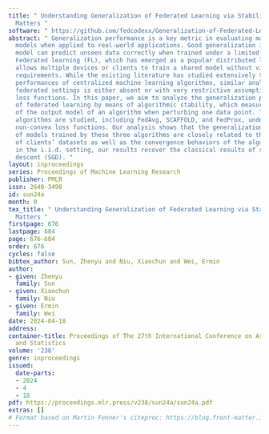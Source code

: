 ```yaml
---
title: " Understanding Generalization of Federated Learning via Stability: Heterogeneity
  Matters "
software: " https://github.com/fedcodexx/Generalization-of-Federated-Learning "
abstract: " Generalization performance is a key metric in evaluating machine learning
  models when applied to real-world applications. Good generalization indicates the
  model can predict unseen data correctly when trained under a limited number of data.
  Federated learning (FL), which has emerged as a popular distributed learning framework,
  allows multiple devices or clients to train a shared model without violating privacy
  requirements. While the existing literature has studied extensively the generalization
  performances of centralized machine learning algorithms, similar analysis in the
  federated settings is either absent or with very restrictive assumptions on the
  loss functions. In this paper, we aim to analyze the generalization performances
  of federated learning by means of algorithmic stability, which measures the change
  of the output model of an algorithm when perturbing one data point. Three widely-used
  algorithms are studied, including FedAvg, SCAFFOLD, and FedProx, under convex and
  non-convex loss functions. Our analysis shows that the generalization performances
  of models trained by these three algorithms are closely related to the heterogeneity
  of clients’ datasets as well as the convergence behaviors of the algorithms. Particularly,
  in the i.i.d. setting, our results recover the classical results of stochastic gradient
  descent (SGD). "
layout: inproceedings
series: Proceedings of Machine Learning Research
publisher: PMLR
issn: 2640-3498
id: sun24a
month: 0
tex_title: " Understanding Generalization of Federated Learning via Stability: Heterogeneity
  Matters "
firstpage: 676
lastpage: 684
page: 676-684
order: 676
cycles: false
bibtex_author: Sun, Zhenyu and Niu, Xiaochun and Wei, Ermin
author:
- given: Zhenyu
  family: Sun
- given: Xiaochun
  family: Niu
- given: Ermin
  family: Wei
date: 2024-04-18
address:
container-title: Proceedings of The 27th International Conference on Artificial Intelligence
  and Statistics
volume: '238'
genre: inproceedings
issued:
  date-parts:
  - 2024
  - 4
  - 18
pdf: https://proceedings.mlr.press/v238/sun24a/sun24a.pdf
extras: []
# Format based on Martin Fenner's citeproc: https://blog.front-matter.io/posts/citeproc-yaml-for-bibliographies/
---
```

